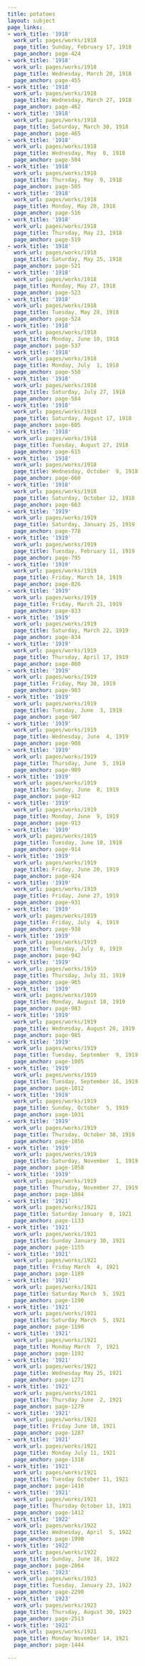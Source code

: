 ```yaml
---
title: potatoes
layout: subject
page_links:
- work_title: '1918'
  work_url: pages/works/1918
  page_title: Sunday, February 17, 1918
  page_anchor: page-424
- work_title: '1918'
  work_url: pages/works/1918
  page_title: Wednesday, March 20, 1918
  page_anchor: page-455
- work_title: '1918'
  work_url: pages/works/1918
  page_title: Wednesday, March 27, 1918
  page_anchor: page-462
- work_title: '1918'
  work_url: pages/works/1918
  page_title: Saturday, March 30, 1918
  page_anchor: page-465
- work_title: '1918'
  work_url: pages/works/1918
  page_title: Wednesday, May  8, 1918
  page_anchor: page-504
- work_title: '1918'
  work_url: pages/works/1918
  page_title: Thursday, May  9, 1918
  page_anchor: page-505
- work_title: '1918'
  work_url: pages/works/1918
  page_title: Monday, May 20, 1918
  page_anchor: page-516
- work_title: '1918'
  work_url: pages/works/1918
  page_title: Thursday, May 23, 1918
  page_anchor: page-519
- work_title: '1918'
  work_url: pages/works/1918
  page_title: Saturday, May 25, 1918
  page_anchor: page-521
- work_title: '1918'
  work_url: pages/works/1918
  page_title: Monday, May 27, 1918
  page_anchor: page-523
- work_title: '1918'
  work_url: pages/works/1918
  page_title: Tuesday, May 28, 1918
  page_anchor: page-524
- work_title: '1918'
  work_url: pages/works/1918
  page_title: Monday, June 10, 1918
  page_anchor: page-537
- work_title: '1918'
  work_url: pages/works/1918
  page_title: Monday, July  1, 1918
  page_anchor: page-558
- work_title: '1918'
  work_url: pages/works/1918
  page_title: Saturday, July 27, 1918
  page_anchor: page-584
- work_title: '1918'
  work_url: pages/works/1918
  page_title: Saturday, August 17, 1918
  page_anchor: page-605
- work_title: '1918'
  work_url: pages/works/1918
  page_title: Tuesday, August 27, 1918
  page_anchor: page-615
- work_title: '1918'
  work_url: pages/works/1918
  page_title: Wednesday, October  9, 1918
  page_anchor: page-660
- work_title: '1918'
  work_url: pages/works/1918
  page_title: Saturday, October 12, 1918
  page_anchor: page-663
- work_title: '1919'
  work_url: pages/works/1919
  page_title: Saturday, January 25, 1919
  page_anchor: page-778
- work_title: '1919'
  work_url: pages/works/1919
  page_title: Tuesday, February 11, 1919
  page_anchor: page-795
- work_title: '1919'
  work_url: pages/works/1919
  page_title: Friday, March 14, 1919
  page_anchor: page-826
- work_title: '1919'
  work_url: pages/works/1919
  page_title: Friday, March 21, 1919
  page_anchor: page-833
- work_title: '1919'
  work_url: pages/works/1919
  page_title: Saturday, March 22, 1919
  page_anchor: page-834
- work_title: '1919'
  work_url: pages/works/1919
  page_title: Thursday, April 17, 1919
  page_anchor: page-860
- work_title: '1919'
  work_url: pages/works/1919
  page_title: Friday, May 30, 1919
  page_anchor: page-903
- work_title: '1919'
  work_url: pages/works/1919
  page_title: Tuesday, June  3, 1919
  page_anchor: page-907
- work_title: '1919'
  work_url: pages/works/1919
  page_title: Wednesday, June  4, 1919
  page_anchor: page-908
- work_title: '1919'
  work_url: pages/works/1919
  page_title: Thursday, June  5, 1919
  page_anchor: page-909
- work_title: '1919'
  work_url: pages/works/1919
  page_title: Sunday, June  8, 1919
  page_anchor: page-912
- work_title: '1919'
  work_url: pages/works/1919
  page_title: Monday, June  9, 1919
  page_anchor: page-913
- work_title: '1919'
  work_url: pages/works/1919
  page_title: Tuesday, June 10, 1919
  page_anchor: page-914
- work_title: '1919'
  work_url: pages/works/1919
  page_title: Friday, June 20, 1919
  page_anchor: page-924
- work_title: '1919'
  work_url: pages/works/1919
  page_title: Friday, June 27, 1919
  page_anchor: page-931
- work_title: '1919'
  work_url: pages/works/1919
  page_title: Friday, July  4, 1919
  page_anchor: page-938
- work_title: '1919'
  work_url: pages/works/1919
  page_title: Tuesday, July  8, 1919
  page_anchor: page-942
- work_title: '1919'
  work_url: pages/works/1919
  page_title: Thursday, July 31, 1919
  page_anchor: page-965
- work_title: '1919'
  work_url: pages/works/1919
  page_title: Monday, August 18, 1919
  page_anchor: page-983
- work_title: '1919'
  work_url: pages/works/1919
  page_title: Wednesday, August 20, 1919
  page_anchor: page-985
- work_title: '1919'
  work_url: pages/works/1919
  page_title: Tuesday, September  9, 1919
  page_anchor: page-1005
- work_title: '1919'
  work_url: pages/works/1919
  page_title: Tuesday, September 16, 1919
  page_anchor: page-1012
- work_title: '1919'
  work_url: pages/works/1919
  page_title: Sunday, October  5, 1919
  page_anchor: page-1031
- work_title: '1919'
  work_url: pages/works/1919
  page_title: Thursday, October 30, 1919
  page_anchor: page-1056
- work_title: '1919'
  work_url: pages/works/1919
  page_title: Saturday, November  1, 1919
  page_anchor: page-1058
- work_title: '1919'
  work_url: pages/works/1919
  page_title: Thursday, November 27, 1919
  page_anchor: page-1084
- work_title: '1921'
  work_url: pages/works/1921
  page_title: Saturday January  8, 1921
  page_anchor: page-1133
- work_title: '1921'
  work_url: pages/works/1921
  page_title: Sunday January 30, 1921
  page_anchor: page-1155
- work_title: '1921'
  work_url: pages/works/1921
  page_title: Friday March  4, 1921
  page_anchor: page-1189
- work_title: '1921'
  work_url: pages/works/1921
  page_title: Saturday March  5, 1921
  page_anchor: page-1190
- work_title: '1921'
  work_url: pages/works/1921
  page_title: Saturday March  5, 1921
  page_anchor: page-1190
- work_title: '1921'
  work_url: pages/works/1921
  page_title: Monday March  7, 1921
  page_anchor: page-1192
- work_title: '1921'
  work_url: pages/works/1921
  page_title: Wednesday May 25, 1921
  page_anchor: page-1271
- work_title: '1921'
  work_url: pages/works/1921
  page_title: Thursday June  2, 1921
  page_anchor: page-1279
- work_title: '1921'
  work_url: pages/works/1921
  page_title: Friday June 10, 1921
  page_anchor: page-1287
- work_title: '1921'
  work_url: pages/works/1921
  page_title: Monday July 11, 1921
  page_anchor: page-1318
- work_title: '1921'
  work_url: pages/works/1921
  page_title: Tuesday October 11, 1921
  page_anchor: page-1410
- work_title: '1921'
  work_url: pages/works/1921
  page_title: Thursday October 13, 1921
  page_anchor: page-1412
- work_title: '1922'
  work_url: pages/works/1922
  page_title: Wednesday, April  5, 1922
  page_anchor: page-1990
- work_title: '1922'
  work_url: pages/works/1922
  page_title: Sunday, June 18, 1922
  page_anchor: page-2064
- work_title: '1923'
  work_url: pages/works/1923
  page_title: Tuesday, January 23, 1923
  page_anchor: page-2290
- work_title: '1923'
  work_url: pages/works/1923
  page_title: Thursday, August 30, 1923
  page_anchor: page-2513
- work_title: '1921'
  work_url: pages/works/1921
  page_title: Monday November 14, 1921
  page_anchor: page-1444

---
```

